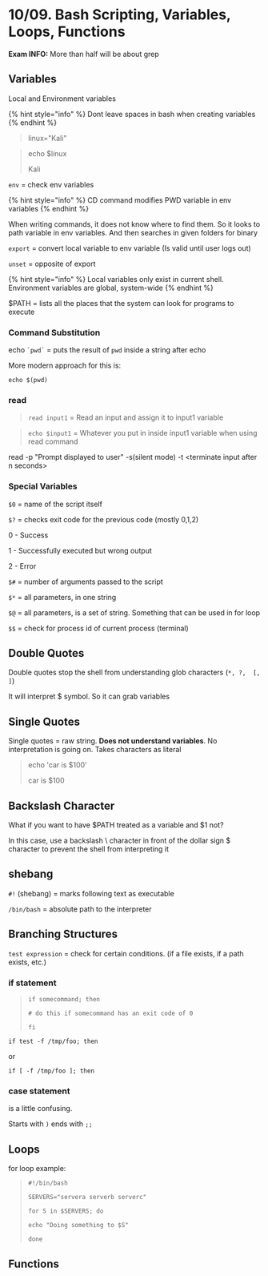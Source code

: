 # 10/09. Bash Scripting, Variables, Loops, Functions

**Exam INFO:** More than half will be about grep

## Variables

Local and Environment variables

{% hint style="info" %}
Dont leave spaces in bash when creating variables
{% endhint %}

> linux="Kali"

> echo $linux
>
> Kali

`env` = check env variables

{% hint style="info" %}
CD command modifies PWD variable in env variables
{% endhint %}

When writing commands, it does not know where to find them. So it looks to path variable in env variables. And then searches in given folders for binary

`export` = convert local variable to env variable (Is valid until user logs out)

`unset` = opposite of export

{% hint style="info" %}
Local variables only exist in current shell. Environment variables are global, system-wide
{% endhint %}

$PATH = lists all the places that the system can look for programs to execute

### Command Substitution

echo `` `pwd` `` = puts the result of `pwd` inside a string after echo

More modern approach for this is:

`echo $(pwd)`

### read

> `read input1` = Read an input and assign it to input1 variable

> `echo $input1` = Whatever you put in inside input1 variable when using read command

read -p "Prompt displayed to user" -s(silent mode) -t \<terminate input after n seconds>

### Special Variables

`$0` = name of the script itself

`$?` = checks exit code for the previous code (mostly 0,1,2)

0 - Success

1 - Successfully executed but wrong output

2 - Error

`$#` = number of arguments passed to the script

`$*` = all parameters, in one string

`$@` = all parameters, is a set of string. Something that can be used in for loop

`$$` = check for process id of current process (terminal)

## Double Quotes

Double quotes stop the shell from understanding glob characters (`*, ?,  [, ]`)

It will interpret $ symbol. So it can grab variables

## Single Quotes

Single quotes = raw string. **Does not understand variables**. No interpretation is going on. Takes characters as literal

> echo 'car is $100'
>
> car is $100

## Backslash Character

What if you want to have $PATH treated as a variable and $1 not?&#x20;

In this case, use a backslash \ character in front of the dollar sign $ character to prevent the shell from interpreting it

## shebang

`#!` (shebang) = marks following text as executable

`/bin/bash` = absolute path to the interpreter

## Branching Structures

`test expression` = check for certain conditions. (if a file exists, if a path exists, etc.)

### if statement

> `if somecommand; then`
>
> &#x20;   `# do this if somecommand has an exit code of 0`
>
> `fi`

`if test -f /tmp/foo; then`

or

`if [ -f /tmp/foo ]; then`

### case statement

is a little confusing.&#x20;

Starts with `)` ends with `;;`

## Loops

for loop example:

> `#!/bin/bash`&#x20;
>
> `SERVERS="servera serverb serverc"`&#x20;
>
> `for S in $SERVERS; do`&#x20;
>
> &#x20;   `echo "Doing something to $S"`&#x20;
>
> `done`

## Functions

